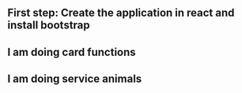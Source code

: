 ## First step: Create the application in react and install bootstrap

## I am doing card functions

## I am doing service animals
